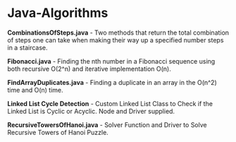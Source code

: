# Java-Algorithms
<b>CombinationsOfSteps.java</b> -  Two methods that return the total combination of steps one can take when making their way up a specified number steps in a staircase.

<b>Fibonacci.java</b> - Finding the nth number in a Fibonacci sequence using both recursive O(2^n) and iterative implementation O(n).

<b>FindArrayDuplicates.java</b> - Finding a duplicate in an array in the O(n^2) time and O(n) time.

<b> Linked List Cycle Detection</b> - Custom Linked List Class to Check if the Linked List is Cyclic or Acyclic. Node and Driver supplied.

<b>RecursiveTowersOfHanoi.java</b> - Solver Function and Driver to Solve Recursive Towers of Hanoi Puzzle.
